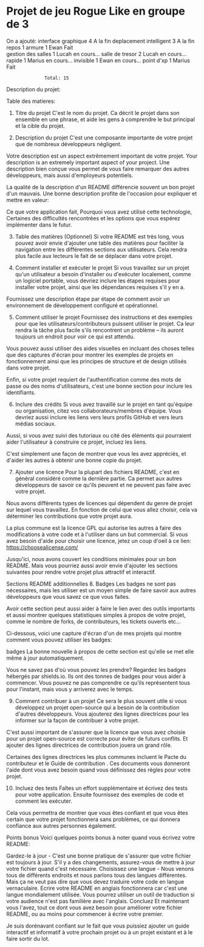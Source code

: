 # Projet de jeu Rogue Like en groupe de 3

On a ajouté:
  interface graphique     4                 A la fin
  deplacement intelligent 3                 A la fin
  repos                   1
  armure                  1                 Ewan      Fait   
  gestion des salles      1                 Lucah     en cours...
  salle de tresor         2                 Lucah     en cours...
  rapide                  1                 Marius    en cours...
  invisible               1                 Ewan      en cours...
  point d'xp              1                 Marius    Fait

                  Total: 15

Description du projet:


Table des matieres:
    


1. Titre du projet
C'est le nom du projet. Ca décrit le projet dans son ensemble en une phrase, et aide les gens à comprendre le but principal et la cible du projet.

2. Description du projet
C'est une composante importante de votre projet que de nombreux développeurs négligent.

Votre description est un aspect extrêmement important de votre projet. Your description is an extremely important aspect of your project. Une description bien conçue vous permet de vous faire remarquer des autres développeurs, mais aussi d'employeurs potentiels.

La qualité de la description d'un README différencie souvent un bon projet d'un mauvais. Une bonne description profite de l'occasion pour expliquer et mettre en valeur:

Ce que votre application fait,
Pourquoi vous avez utilisé cette technologie,
Certaines des difficultés rencontrées et les options que vous espérez implémenter dans le futur.


3. Table des matières (Optionnel)
Si votre README est très long, vous pouvez avoir envie d'ajouter une table des matières pour faciliter la navigation entre les différentes sections aux utilisateurs. Cela rendra plus facile aux lecteurs le fait de se déplacer dans votre projet.

4. Comment installer et exécuter le projet
Si vous travaillez sur un projet qu'un utilisateur a besoin d'installer ou d'exécuter localement, comme un logiciel portable, vous devriez inclure les étapes requises pour installer votre projet, ainsi que les dépendances requises s'il y en a.

Fournissez une description étape par étape de comment avoir un environnement de développement configuré et opérationnel.

5. Comment utiliser le projet
Fournissez des instructions et des exemples pour que les utilisateurs/contributeurs puissent utiliser le projet. Ca leur rendra la tâche plus facile s'ils rencontrent un problème – ils auront toujours un endroit pour voir ce qui est attendu.

Vous pouvez aussi utiliser des aides visuelles en incluant des choses telles que des captures d'écran pour montrer les exemples de projets en fonctionnement ainsi que les principes de structure et de design utilisés dans votre projet.

Enfin, si votre projet requiert de l'authentification comme des mots de passe ou des noms d'utilisateurs, c'est une bonne section pour inclure les identifiants.

6. Inclure des crédits
Si vous avez travaillé sur le projet en tant qu'équipe ou organisation, citez vos collaborateurs/membres d'équipe. Vous devriez aussi inclure les liens vers leurs profils GitHub et vers leurs médias sociaux.

Aussi, si vous avez suivi des tutoriaux ou cité des éléments qui pourraient aider l'utilisateur à construire ce projet, incluez les liens.

C'est simplement une façon de montrer que vous les avez appréciés, et d'aider les autres à obtenir une bonne copie du projet.

7. Ajouter une licence
Pour la plupart des fichiers README, c'est en général considéré comme la dernière partie. Ca permet aux autres développeurs de savoir ce qu'ils peuvent et ne peuvent pas faire avec votre projet.

Nous avons différents types de licences qui dépendent du genre de projet sur lequel vous travaillez. En fonction de celui que vous allez choisir, cela va déterminer les contributions que votre projet aura.

La plus commune est la licence GPL qui autorise les autres à faire des modifications à votre code et à l'utiliser dans un but commercial. Si vous avez besoin d'aide pour choisir une licence, jetez un coup d'oeil à ce lien: https://choosealicense.com/

Jusqu'ici, nous avons couvert les conditions minimales  pour un bon README. Mais vous pourriez aussi avoir envie d'ajouter les sections suivantes pour rendre votre projet plus attractif et interactif.

Sections README additionnelles
8. Badges
Les badges ne sont pas nécessaires, mais les utiliser est un moyen simple de faire savoir aux autres développeurs que vous savez ce que vous faites.

Avoir cette section peut aussi aider à faire le lien avec des outils importants et aussi montrer quelques statistiques simples à propos de votre projet, comme le nombre de forks, de contributeurs, les tickets ouverts etc...

Ci-dessous, voici une capture d'écran d'un de mes projets qui montre comment vous pouvez utiliser les badges:

badges
La bonne nouvelle à propos de cette section est qu'elle se met elle même à jour automatiquement.

Vous ne savez pas d'où vous pouvez les prendre? Regardez les badges hébergés par shields.io. Ils ont des tonnes de badges pour vous aider à commencer. Vous pouvez ne pas comprendre ce qu'ils représentent tous pour l'instant, mais vous y arriverez avec le temps.

9. Comment contribuer à un projet
Ce sera le plus souvent utile si vous développez un projet open-source qui a besoin de la contribution d'autres développeurs. Vous ajouterez des lignes directrices pour les informer sur la façon de contribuer à votre projet.

C'est aussi important de s'assurer que la licence que vous avez choisie pour un projet open-source est correcte pour éviter de futurs conflits. Et ajouter des lignes directrices de contribution jouera un grand rôle.

Certaines des lignes directrices les plus communes incluent le Pacte du contributeur et le Guide de contribution . Ces documents vous donneront l'aide dont vous avez besoin quand vous définissez des règles pour votre projet.

10. Incluez des tests
Faîtes un effort supplémentaire et écrivez des tests pour votre application. Ensuite fournissez des exemples de code et comment les exécuter.

Cela vous permettra de montrer que vous êtes confiant et que vous êtes certain que votre projet fonctionnera sans problèmes, ce qui donnera confiance aux autres personnes également.

Points bonus
Voici quelques points bonus à noter quand vous écrivez votre README:

Gardez-le à jour - C'est une bonne pratique de s'assurer que votre fichier est toujours à jour. S'il y a des changements, assurez-vous de mettre à jour votre fichier quand c'est nécessaire.
Choisissez une langue - Nous venons tous de différents endroits et nous parlons tous des langues différentes. Mais ça ne veut pas dire que vous devez traduire votre code en langue vernaculaire. Ecrire votre README en anglais fonctionnera car c'est une langue mondialement utilisée. Vous pourrez utiliser un outil de traduction si votre audience n'est pas familière avec l'anglais.
Concluez
Et maintenant vous l'avez, tout ce dont vous avez besoin pour améliorer votre fichier README, ou au moins pour commencer à écrire votre premier.

Je suis dorénavant confiant sur le fait que vous puissiez ajouter un guide interactif et informatif à votre prochain projet ou à un projet existant et à le faire sortir du lot.



  
